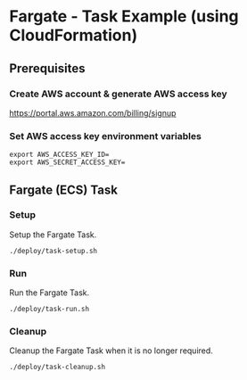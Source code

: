 # Fargate - Task Example (using CloudFormation)

## Prerequisites

### Create AWS account & generate AWS access key
https://portal.aws.amazon.com/billing/signup

### Set AWS access key environment variables
```
export AWS_ACCESS_KEY_ID=
export AWS_SECRET_ACCESS_KEY=
```


## Fargate (ECS) Task

### Setup
Setup the Fargate Task.
```
./deploy/task-setup.sh
```

### Run
Run the Fargate Task.
```
./deploy/task-run.sh
```

### Cleanup
Cleanup the Fargate Task when it is no longer required.
```
./deploy/task-cleanup.sh
```
